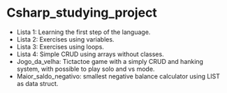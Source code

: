 # Csharp_studying_project

 - Lista 1: Learning the first step of the language.
 - Lista 2: Exercises using variables.
 - Lista 3: Exercises using loops.
 - Lista 4: Simple CRUD using arrays without classes.
 - Jogo_da_velha: Tictactoe game with a simply CRUD and hanking system, with possible to play solo and vs mode.
 - Maior_saldo_negativo: smallest negative balance calculator using LIST as data struct.
